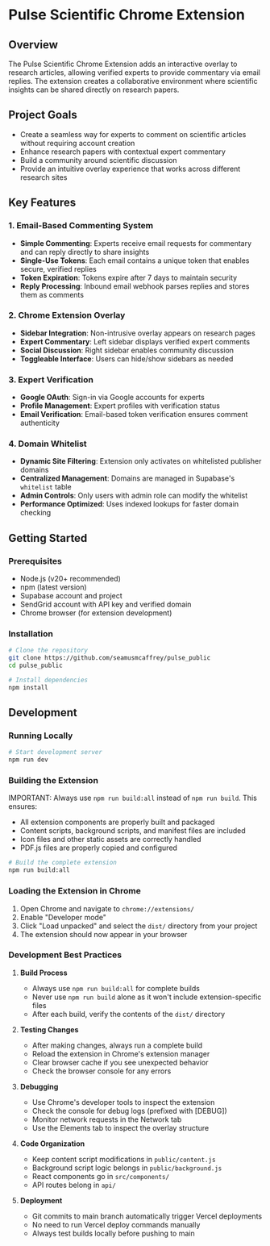# Pulse Scientific Chrome Extension

## Overview

The Pulse Scientific Chrome Extension adds an interactive overlay to research articles, allowing verified experts to provide commentary via email replies. The extension creates a collaborative environment where scientific insights can be shared directly on research papers.

## Project Goals

- Create a seamless way for experts to comment on scientific articles without requiring account creation
- Enhance research papers with contextual expert commentary
- Build a community around scientific discussion
- Provide an intuitive overlay experience that works across different research sites

## Key Features

### 1. Email-Based Commenting System

- **Simple Commenting**: Experts receive email requests for commentary and can reply directly to share insights
- **Single-Use Tokens**: Each email contains a unique token that enables secure, verified replies
- **Token Expiration**: Tokens expire after 7 days to maintain security
- **Reply Processing**: Inbound email webhook parses replies and stores them as comments

### 2. Chrome Extension Overlay

- **Sidebar Integration**: Non-intrusive overlay appears on research pages
- **Expert Commentary**: Left sidebar displays verified expert comments
- **Social Discussion**: Right sidebar enables community discussion
- **Toggleable Interface**: Users can hide/show sidebars as needed

### 3. Expert Verification

- **Google OAuth**: Sign-in via Google accounts for experts
- **Profile Management**: Expert profiles with verification status
- **Email Verification**: Email-based token verification ensures comment authenticity

### 4. Domain Whitelist

- **Dynamic Site Filtering**: Extension only activates on whitelisted publisher domains
- **Centralized Management**: Domains are managed in Supabase's `whitelist` table
- **Admin Controls**: Only users with admin role can modify the whitelist
- **Performance Optimized**: Uses indexed lookups for faster domain checking

## Getting Started

### Prerequisites

- Node.js (v20+ recommended)
- npm (latest version)
- Supabase account and project
- SendGrid account with API key and verified domain
- Chrome browser (for extension development)

### Installation

```bash
# Clone the repository
git clone https://github.com/seamusmcaffrey/pulse_public
cd pulse_public

# Install dependencies
npm install
```

## Development

### Running Locally

```bash
# Start development server
npm run dev
```

### Building the Extension

IMPORTANT: Always use `npm run build:all` instead of `npm run build`. This ensures:
- All extension components are properly built and packaged
- Content scripts, background scripts, and manifest files are included
- Icon files and other static assets are correctly handled
- PDF.js files are properly copied and configured

```bash
# Build the complete extension
npm run build:all
```

### Loading the Extension in Chrome

1. Open Chrome and navigate to `chrome://extensions/`
2. Enable "Developer mode"
3. Click "Load unpacked" and select the `dist/` directory from your project
4. The extension should now appear in your browser

### Development Best Practices

1. **Build Process**
   - Always use `npm run build:all` for complete builds
   - Never use `npm run build` alone as it won't include extension-specific files
   - After each build, verify the contents of the `dist/` directory

2. **Testing Changes**
   - After making changes, always run a complete build
   - Reload the extension in Chrome's extension manager
   - Clear browser cache if you see unexpected behavior
   - Check the browser console for any errors

3. **Debugging**
   - Use Chrome's developer tools to inspect the extension
   - Check the console for debug logs (prefixed with [DEBUG])
   - Monitor network requests in the Network tab
   - Use the Elements tab to inspect the overlay structure

4. **Code Organization**
   - Keep content script modifications in `public/content.js`
   - Background script logic belongs in `public/background.js`
   - React components go in `src/components/`
   - API routes belong in `api/`

5. **Deployment**
   - Git commits to main branch automatically trigger Vercel deployments
   - No need to run Vercel deploy commands manually
   - Always test builds locally before pushing to main
